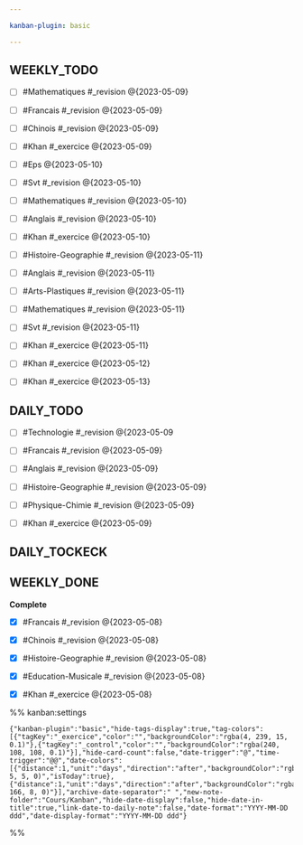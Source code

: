 ```yaml
---

kanban-plugin: basic

---
```


## WEEKLY_TODO

- [ ] #Mathematiques  #_revision @{2023-05-09}
- [ ] #Francais  #_revision @{2023-05-09}
- [ ] #Chinois #_revision @{2023-05-09}
- [ ] #Khan #_exercice @{2023-05-09}
- [ ] #Eps  @{2023-05-10}
- [ ] #Svt  #_revision @{2023-05-10}
- [ ] #Mathematiques #_revision @{2023-05-10}
- [ ] #Anglais #_revision @{2023-05-10}
- [ ] #Khan #_exercice @{2023-05-10}
- [ ] #Histoire-Geographie  #_revision @{2023-05-11}
- [ ] #Anglais  #_revision @{2023-05-11}
- [ ] #Arts-Plastiques  #_revision @{2023-05-11}
- [ ] #Mathematiques  #_revision @{2023-05-11}
- [ ] #Svt  #_revision @{2023-05-11}
- [ ] #Khan #_exercice @{2023-05-11}
- [ ] #Khan #_exercice @{2023-05-12}
- [ ] #Khan #_exercice @{2023-05-13}


## DAILY_TODO

- [ ] #Technologie #_revision  @{2023-05-09
- [ ] #Francais #_revision @{2023-05-09}
- [ ] #Anglais  #_revision @{2023-05-09}
- [ ] #Histoire-Geographie  #_revision @{2023-05-09}
- [ ] #Physique-Chimie #_revision @{2023-05-09}
- [ ] #Khan #_exercice @{2023-05-09}


## DAILY_TOCKECK



## WEEKLY_DONE

**Complete**
- [x] #Francais #_revision @{2023-05-08}
- [x] #Chinois #_revision  @{2023-05-08}
- [x] #Histoire-Geographie #_revision  @{2023-05-08}
- [x] #Education-Musicale #_revision @{2023-05-08}
- [x] #Khan #_exercice @{2023-05-08}




%% kanban:settings
```
{"kanban-plugin":"basic","hide-tags-display":true,"tag-colors":[{"tagKey":"_exercice","color":"","backgroundColor":"rgba(4, 239, 15, 0.1)"},{"tagKey":"_control","color":"","backgroundColor":"rgba(240, 108, 108, 0.1)"}],"hide-card-count":false,"date-trigger":"@","time-trigger":"@@","date-colors":[{"distance":1,"unit":"days","direction":"after","backgroundColor":"rgba(242, 5, 5, 0)","isToday":true},{"distance":1,"unit":"days","direction":"after","backgroundColor":"rgba(251, 166, 8, 0)"}],"archive-date-separator":" ","new-note-folder":"Cours/Kanban","hide-date-display":false,"hide-date-in-title":true,"link-date-to-daily-note":false,"date-format":"YYYY-MM-DD ddd","date-display-format":"YYYY-MM-DD ddd"}
```
%%